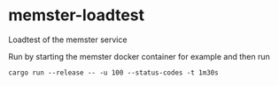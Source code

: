 # memster-loadtest
Loadtest of the memster service

Run by starting the memster docker container for example and then run

`cargo run --release -- -u 100 --status-codes -t 1m30s`
